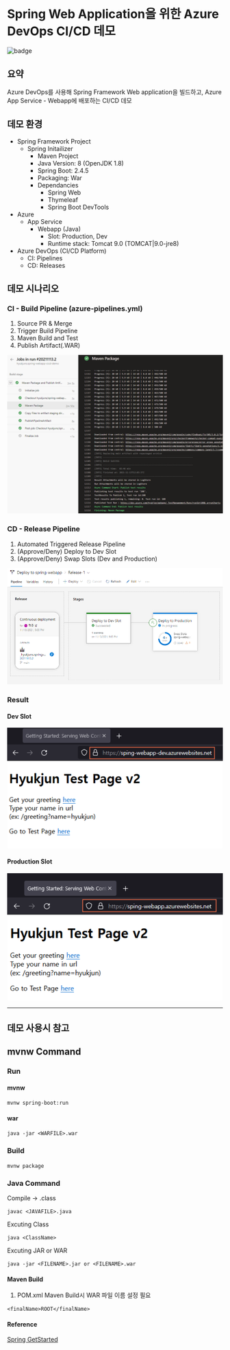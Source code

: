 # Spring Web Application을 위한 Azure DevOps CI/CD 데모
![badge](https://vsrm.dev.azure.com/hyukjun/_apis/public/Release/badge/12662097-5691-4bfb-b701-d4340345b1fc/7/10)
## 요약
Azure DevOps를 사용해 Spring Framework Web application을 빌드하고, Azure App Service - Webapp에 배포하는 CI/CD 데모
## 데모 환경
- Spring Framework Project
    - Spring Initailizer
        - Maven Project
        - Java Version: 8 (OpenJDK 1.8)
        - Spring Boot: 2.4.5
        - Packaging: War
        - Dependancies   
            - Spring Web
            - Thymeleaf
            - Spring Boot DevTools
- Azure
    - App Service
        - Webapp (Java)
            - Slot: Production, Dev
            - Runtime stack: Tomcat 9.0 (TOMCAT|9.0-jre8)
- Azure DevOps (CI/CD Platform)
    - CI: Pipelines
    - CD: Releases
## 데모 시나리오
### CI - Build Pipeline (azure-pipelines.yml)
1. Source PR & Merge
2. Trigger Build Pipeline
3. Maven Build and Test
4. Publish Artifact(.WAR)

![ci](img/ci.png)

### CD - Release Pipeline
1. Automated Triggered Release Pipeline
2. (Approve/Deny) Deploy to Dev Slot 
3. (Approve/Deny) Swap Slots (Dev and Production)

![cd](img/cd.png)

### Result
#### Dev Slot

![dev](img/dev.png)

#### Production Slot

![prod](img/prod.png)

---
## 데모 사용시 참고
## mvnw Command
### Run
#### mvnw
```
mvnw spring-boot:run
```
#### war
```
java -jar <WARFILE>.war
```
### Build
```
mvnw package
```
### Java Command
Compile -> .class
```
javac <JAVAFILE>.java
```
Excuting Class
```
java <ClassName>
```
Excuting JAR or WAR
```
java -jar <FILENAME>.jar or <FILENAME>.war 
```
#### Maven Build
1. POM.xml
Maven Build시 WAR 파일 이름 설정 필요
```
<finalName>ROOT</finalName>
```
#### Reference
[Spring GetStarted](https://spring.io/guides/gs/serving-web-content/)
 